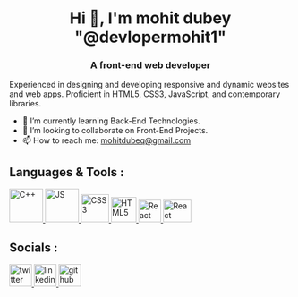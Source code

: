 <h1 align="center"> Hi 👋, I'm mohit dubey   "@devlopermohit1" </h1>

<h3 align="center">A front-end web developer</h3>

Experienced in designing and developing responsive and dynamic websites and web apps. Proficient in HTML5, CSS3, JavaScript, and contemporary libraries.
<br />

- 🌱 I’m currently learning Back-End Technologies.
- 🤝 I’m looking to collaborate on Front-End Projects.
- 📫 How to reach me: mohitdubeq@gmail.com

## Languages & Tools :
<p align="left">
 <a href="https://www.geeksforgeeks.org/c-plus-plus/" target="_blank" rel="noreferrer">
    <img src="https://img.icons8.com/color/2x/c-plus-plus-logo.png" alt="C++" title="C++" width="60" height="60" />
  </a>
  <a href="https://developer.mozilla.org/en-US/docs/Web/JavaScript" target="_blank" rel="noreferrer">
    <img src="https://img.icons8.com/color/2x/javascript.png" alt="JS" title="JavaScript" width="60" height="60" />
  </a>
  
  <a href="https://developer.mozilla.org/en-US/docs/Web/CSS" target="_blank" rel="noreferrer">
    <img src="https://img.icons8.com/color/2x/css3.png" alt="CSS3"title="CSS3" width="50" height="50" />
  </a>
 <a href="https://developer.mozilla.org/en-US/docs/Web/HTML" target="_blank" rel="noreferrer">
    <img src="https://img.icons8.com/color/2x/html-5.png" alt="HTML5" title="HTML5" width="45" height="45" />
  </a>
  <a href="https://reactjs.org/" target="_blank" rel="noreferrer">
    <img src="https://img.icons8.com/color/2x/react-native.png" alt="React" title="React" width="40" height="40" />
  </a>
  <a href="https://reactrouter.com/en/main" target="_blank" rel="noreferrer">
    <img src="https://user-images.githubusercontent.com/93486013/187432537-4a4eb2a3-707a-4ce2-a423-65e3dddc2444.png" alt="React Router" title="React Router" width="50" height="40" />
  </a>
</p>

## Socials :
<p align="left"> 
  <a href="https://twitter.com/devv_anu" target="_blank" rel="noreferrer">
    <img src="https://img.icons8.com/color/344/twitter--v1.png" alt="twitter" title="Twitter" width="40" height="40" />
  </a>
  <a href="www.linkedin.com/in/mohit-dubey-2142472b3" target="_blank" rel="noreferrer">
    <img src="https://img.icons8.com/color/344/linkedin.png" alt="linkedin" title="linkedin" width="40" height="40" />
  </a> 
  <a href="https://github.com/devlopermohit1" target="_blank" rel="noreferrer">
    <img src="https://img.icons8.com/ios-glyphs/344/github.png" alt="github" title="GitHub" width="40" height="40" />
  </a> 
</p>
